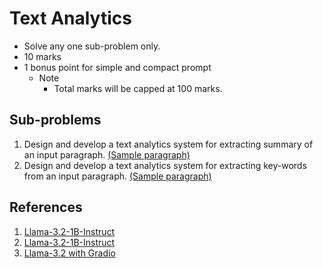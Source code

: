 # Text Analytics
- Solve any one sub-problem only.
- 10 marks
- 1 bonus point for simple and compact prompt
  - Note
    - Total marks will be capped at 100 marks.

## Sub-problems 
1. Design and develop a text analytics system for extracting summary of an input paragraph. [(Sample paragraph)](Sample.txt)
2. Design and develop a text analytics system for extracting key-words from an input paragraph. [(Sample paragraph)](Sample.txt)

## References
1. [Llama-3.2-1B-Instruct](https://huggingface.co/meta-llama/Llama-3.2-3B-Instruct)
2. [Llama-3.2-1B-Instruct](https://huggingface.co/unsloth/Llama-3.2-1B-Instruct)
3. [Llama-3.2 with Gradio](https://huggingface.co/spaces/ysharma/Llama3-2_with_Gradio-5)
   

